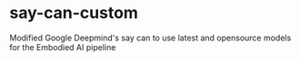 # say-can-custom
Modified Google Deepmind's say can to use latest and opensource models for the Embodied AI pipeline
